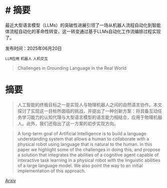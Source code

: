 # # 摘要
最近大型语言模型（LLMs）的突破性进展引领了一场从机器人流程自动化到智能体流程自动化的革命性转变，这一转变通过基于LLMs自动化工作流编排过程实现了。

发布时间：2025年06月20日

`LLM应用` `机器人` `人机交互`

> Challenges in Grounding Language in the Real World

# 摘要

> 人工智能的终极目标之一是实现人与物理机器人之间的自然语言协作。本文探讨了实现这一目标所面临的挑战，并提出了一种创新方案：将具备互动任务学习能力的认知代理与大型语言模型的语言能力相结合，应用于物理机器人。此外，我们还指出了这一方案的初步实现方向。

> A long-term goal of Artificial Intelligence is to build a language understanding system that allows a human to collaborate with a physical robot using language that is natural to the human. In this paper we highlight some of the challenges in doing this, and propose a solution that integrates the abilities of a cognitive agent capable of interactive task learning in a physical robot with the linguistic abilities of a large language model. We also point the way to an initial implementation of this approach.

[Arxiv](https://arxiv.org/abs/2506.17375)